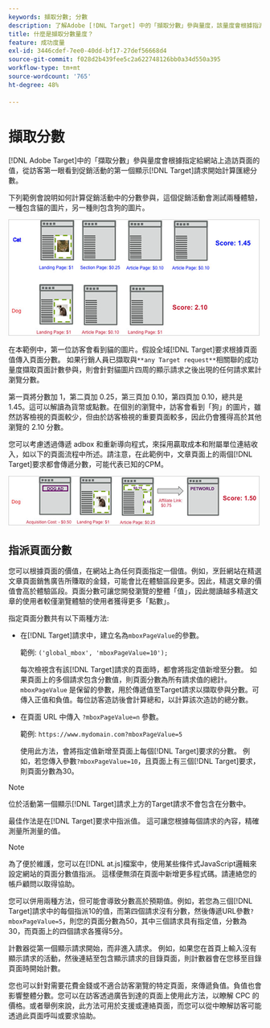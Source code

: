 ```yaml
---
keywords: 擷取分數; 分數
description: 了解Adobe [!DNL Target] 中的「擷取分數」參與量度，該量度會根據指派給網站上造訪頁面的值來計算匯總分數。
title: 什麼是擷取分數量度？
feature: 成功度量
exl-id: 3446cdef-7ee0-40dd-bf17-27def56668d4
source-git-commit: f028d2b439fee5c2a622748126bb0a34d550a395
workflow-type: tm+mt
source-wordcount: '765'
ht-degree: 48%

---
```


# 擷取分數

[!DNL Adobe Target]中的「擷取分數」參與量度會根據指定給網站上造訪頁面的值，從訪客第一眼看到促銷活動的第一個顯示[!DNL Target]請求開始計算匯總分數。

下列範例會說明如何計算促銷活動中的分數參與，這個促銷活動會測試兩種體驗，一種包含貓的圖片，另一種則包含狗的圖片。

![](assets/example_score.png)

在本範例中，第一位訪客會看到貓的圖片。假設全域[!DNL Target]要求根據頁面值傳入頁面分數。 如果行銷人員已擷取與`**any Target request**`相關聯的成功量度擷取頁面計數參與，則會針對貓圖片四周的顯示請求之後出現的任何請求累計瀏覽分數。

第一頁將分數加 1，第二頁加 0.25，第三頁加 0.10，第四頁加 0.10，總共是 1.45。這可以解讀為貨幣或點數。在個別的瀏覽中，訪客會看到「狗」的圖片，雖然訪客檢視的頁面較少，但由於訪客檢視的重要頁面較多，因此仍會獲得高於其他瀏覽的 2.10 分數。

您可以考慮透過傳遞 adbox 和重新導向程式，來採用贏取成本和附屬單位連結收入，如以下的頁面流程中所述。請注意，在此範例中，文章頁面上的兩個[!DNL Target]要求都會傳遞分數，可能代表已知的CPM。

![](assets/example_score2.png)

## 指派頁面分數

您可以根據頁面的價值，在網站上為任何頁面指定一個值。例如，烹飪網站在精選文章頁面銷售廣告所賺取的金錢，可能會比在體驗區段更多。因此，精選文章的價值會高於體驗區段。頁面分數可讓您開發瀏覽的整體「值」，因此閱讀越多精選文章的使用者較僅瀏覽體驗的使用者獲得更多「點數」。

指定頁面分數共有以下兩種方法:

* 在[!DNL Target]請求中，建立名為`mboxPageValue`的參數。

   範例: `('global_mbox', 'mboxPageValue=10');`

   每次檢視含有該[!DNL Target]請求的頁面時，都會將指定值新增至分數。 如果頁面上的多個請求包含分數值，則頁面分數為所有請求值的總計。 `mboxPageValue` 是保留的參數，用於傳遞值至Target請求以擷取參與分數。可傳入正值和負值。每位訪客造訪後會計算總和，以計算該次造訪的總分數。

* 在頁面 URL 中傳入 `?mboxPageValue=n` 參數。

   範例: `https://www.mydomain.com?mboxPageValue=5`

   使用此方法，會將指定值新增至頁面上每個[!DNL Target]要求的分數。 例如，若您傳入參數`?mboxPageValue=10`，且頁面上有三個[!DNL Target]要求，則頁面分數為30。

>[!NOTE]
>
>位於活動第一個顯示[!DNL Target]請求上方的Target請求不會包含在分數中。

最佳作法是在[!DNL Target]要求中指派值。 這可讓您根據每個請求的內容，精確測量所測量的值。

>[!NOTE]
>
>為了便於維護，您可以在[!DNL at.js]檔案中，使用某些條件式JavaScript邏輯來設定網站的頁面分數值指派。 這樣便無須在頁面中新增更多程式碼。請連絡您的帳戶顧問以取得協助。

您可以併用兩種方法，但可能會導致分數高於預期值。例如，若您為三個[!DNL Target]請求中的每個指派10的值，而第四個請求沒有分數，然後傳遞URL參數`?mboxPageValue=5`，則您的頁面分數為50，其中三個請求具有指定值，分數為30，而頁面上的四個請求各獲得5分。

計數器從第一個顯示請求開始，而非進入請求。 例如，如果您在首頁上輸入沒有顯示請求的活動，然後連結至包含顯示請求的目錄頁面，則計數器會在您移至目錄頁面時開始計數。

您也可以針對需要花費金錢或不適合訪客瀏覽的特定頁面，來傳遞負值。負值也會影響整體分數。您可以在訪客透過廣告到達的頁面上使用此方法，以瞭解 CPC 的價格。或者舉例來說，此方法可用於支援或連絡頁面，而您可以從中瞭解訪客可能透過此頁面呼叫或要求協助。

